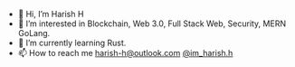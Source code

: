 - 👋 Hi, I’m Harish H
- 👀 I’m interested in Blockchain, Web 3.0, Full Stack Web, Security, MERN GoLang. 
- 🌱 I’m currently learning Rust.
- 📫 How to reach me harish-h@outlook.com [@im_harish.h](https://www.instagram.com/im_harish.h/)
<!---
harish-h27/harish-h27 is a ✨ special ✨ repository because its `README.md` (this file) appears on your GitHub profile.
You can click the Preview link to take a look at your changes.
--->
